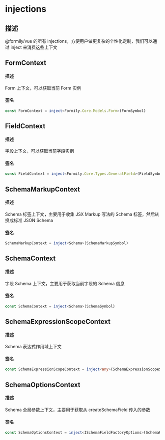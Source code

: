 # injections

## 描述

@formily/vue 的所有 injections，方便用户做更复杂的个性化定制，我们可以通过 inject 来消费这些上下文

## FormContext

#### 描述

Form 上下文，可以获取当前 Form 实例

#### 签名

```ts
const FormContext = inject<Formily.Core.Models.Form>(FormSymbol)
```

## FieldContext

#### 描述

字段上下文，可以获取当前字段实例

#### 签名

```ts
const FieldContext = inject<Formily.Core.Types.GeneralField>(FieldSymbol)
```

## SchemaMarkupContext

#### 描述

Schema 标签上下文，主要用于收集 JSX Markup 写法的 Schema 标签，然后转换成标准 JSON Schema

#### 签名

```ts
SchemaMarkupContext = inject<Schema>(SchemaMarkupSymbol)
```

## SchemaContext

#### 描述

字段 Schema 上下文，主要用于获取当前字段的 Schema 信息

#### 签名

```ts
const SchemaContext = inject<Schema>(SchemaSymbol)
```

## SchemaExpressionScopeContext

#### 描述

Schema 表达式作用域上下文

#### 签名

```ts
const SchemaExpressionScopeContext = inject<any>(SchemaExpressionScopeSymbol)
```

## SchemaOptionsContext

#### 描述

Schema 全局参数上下文，主要用于获取从 createSchemaField 传入的参数

#### 签名

```ts
const SchemaOptionsContext = inject<ISchemaFieldFactoryOptions>(SchemaOptionsSymbol)
```
